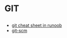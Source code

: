 # GIT 

##


##
- [git cheat sheet in runoob](https://www.runoob.com/manual/github-git-cheat-sheet.pdf)
- [git-scm](http://git-scm.com/)
